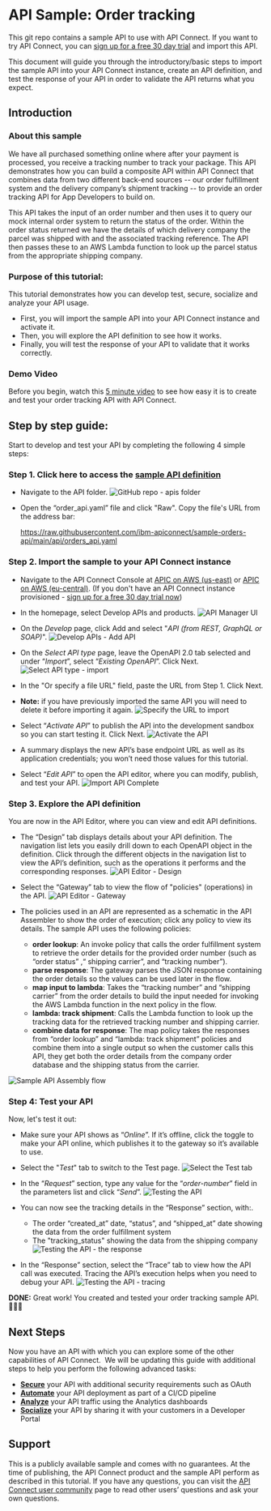 # API Sample: Order tracking

This git repo contains a sample API to use with API Connect.  If you want to try API Connect, you can [sign up for a free 30 day trial](https://register.automation.ibm.com/apic/trial/aws?source=github_sample) and import this API.


This document will guide you through the introductory/basic steps to import the sample API into your API Connect instance, create an API definition, and test the response of your API in order to validate the API returns what you expect.

## Introduction
### About this sample

We have all purchased something online where after your payment is processed, you receive a tracking number to track your package. This API demonstrates how you can build a composite API within API Connect that combines data from two different back-end sources -- our order fulfillment system and the delivery company’s shipment tracking -- to provide an order tracking API for App Developers to build on. 

This API takes the input of an order number and then uses it to query our mock internal order system to return the status of the order. Within the order status returned we have the details of which delivery company the parcel was shipped with and the associated tracking reference. The API then passes these to an AWS Lambda function to look up the parcel status from the appropriate shipping company. 

### Purpose of this tutorial:

This tutorial demonstrates how you can develop test, secure, socialize and analyze your API usage.

 - First, you will import the sample API into your API Connect instance and activate it.
 - Then, you will explore the API definition to see how it works.
 - Finally, you will test the response of your API to validate that it works correctly.

### Demo Video

Before you begin, watch this [5 minute video](https://www.youtube.com/watch?v=HJUM55zoCO0) to see how easy it is to create and test your order tracking API with API Connect.


## Step by step guide:

Start to develop and test your API by completing the following 4 simple steps: 

### Step 1. Click here to access the [sample API definition](https://raw.githubusercontent.com/ibm-apiconnect/sample-orders-api/main/api/orders_api.yaml) 

 - Navigate to the API folder.
   ![GitHub repo - apis folder](images/github-api-folder.png)

 - Open the “order_api.yaml” file and click "Raw". Copy the file's URL from the address bar:

    https://raw.githubusercontent.com/ibm-apiconnect/sample-orders-api/main/api/orders_api.yaml


### Step 2. Import the sample to your API Connect instance

 - Navigate to the API Connect Console at [APIC on AWS (us-east)](https://api-manager.us-east-a.apiconnect.automation.ibm.com/manager/) or [APIC on AWS (eu-central)](https://api-manager.eu-central-a.apiconnect.automation.ibm.com/manager/). (If you don't have an API Connect instance provisioned -  [sign up for a free 30 day trial now](https://register.automation.ibm.com/apic/trial/aws?source=github_sample))
 - In the homepage, select Develop APIs and products.
 ![API Manager UI](images/api-manager.png)
 
 - On the _Develop_ page, click Add and  select "_API (from REST, GraphQL or SOAP)_". 
  ![Develop APIs - Add API](images/develop-add.png)
 
 - On the _Select API type_ page, leave the OpenAPI 2.0 tab selected and under “_Import_”, select “_Existing OpenAPI_”. Click Next. 
  ![Select API type - import](images/select-import.png)

 - In the "Or specify a file URL" field, paste the URL from Step 1.  Click Next. 
 - **Note:** if you have previously imported the same API you will need to delete it before importing it again.
  ![Specify the URL to import](images/import-url.png) 

 - Select “_Activate API_” to publish the API into the development sandbox so you can start testing it.  Click Next. 
  ![Activate the API](images/import-activate.png) 

 -  A summary displays the new API’s base endpoint URL as well as its application credentials; you won’t need those values for this tutorial.
 -  Select “_Edit API_” to open the API editor, where you can modify, publish, and test your API. 
 ![Import API Complete](images/import-complete.png) 

### Step 3. Explore the API definition
You are now in the API Editor, where you can view and edit API definitions. 
  - The “Design” tab displays details about your API definition. The navigation list lets you easily drill down to each OpenAPI object in the definition. Click through the different objects in the navigation list to view the API’s definition, such as the operations it performs and the corresponding responses.
 ![API Editor - Design](images/api-editor-design.png) 

  - Select the “Gateway” tab to view the flow of "policies" (operations) in the API.
 ![API Editor - Gateway](images/api-editor-gateway.png) 
  - The policies used in an API are represented as a schematic in the API Assembler to show the order of execution; click any policy to view its details.
    The sample API uses the following policies: 
    - **order lookup**:  An invoke policy that calls the order fulfillment system to retrieve the order details for the provided order number (such as “order status” ,“ shipping carrier”, and “tracking number”). 
    - **parse response**:  The gateway parses the JSON response containing the order details so the values can be used later in the flow.
    - **map input to lambda**: Takes the “tracking number” and “shipping carrier” from the order details to build the input needed for invoking the AWS Lambda function in the next policy in the flow.
    - **lambda: track shipment**:  Calls the Lambda function to look up the tracking data for the retrieved tracking number and shipping carrier.
    - **combine data for response**: The map policy takes  the responses from “order lookup” and “lambda: track shipment” policies and combine them into a single output so when the customer calls this API, they get both the order details from the company order database and the shipping status from the carrier.

![Sample API Assembly flow](images/sample-api-flow.png) 


### Step 4: Test your API
Now, let's test it out:
  - Make sure your API shows as “_Online_”. If it’s offline, click the toggle to make your API online, which publishes it to the gateway so it’s available to use.
  - Select the "_Test_" tab to switch to the Test page.
 ![Select the Test tab](images/api-editor-test.png) 

  - In the “_Request_” section, type any value for the “_order-number_” field in the parameters list and click “_Send_”. 
 ![Testing the API](images/api-editor-test-params.png) 
 
  - You can now see the tracking details in the “Response” section, with:.
    - The order “created_at” date, “status”, and “shipped_at” date showing the data from the order fulfillment system
    - The "tracking_status" showing the data from the shipping company 
 ![Testing the API - the response](images/api-editor-test-response.png) 
    
   
  - In the “Response” section, select the “Trace” tab to view how the API call was executed. Tracing the API’s execution helps when you need to debug your API. 
 ![Testing the API - tracing](images/test-trace.png) 

**DONE:** Great work! You created and tested your order tracking sample API.  🎉🎉🎉 


## Next Steps

Now you have an API with which you can explore some of the other capabilities of API Connect.  We will be updating this guide with additional steps to help you perform the following advanced tasks:  

 - [**Secure**](https://www.ibm.com/docs/en/api-connect/saas?topic=apis-security-authentication) your API with additional security requirements such as OAuth
 - [**Automate**](automate.md)  your API deployment as part of a CI/CD pipeline
 - [**Analyze**](https://www.ibm.com/docs/en/api-connect/saas?topic=SSMNED_10eaas/com.ibm.apic.apionprem.doc/capim_analytics_apianalytics.htm) your API traffic using the Analytics dashboards
 - [**Socialize**](https://www.ibm.com/docs/en/api-connect/saas?topic=developer-portal-socialize-your-apis) your API  by sharing it with your customers in a Developer Portal

## Support
This is a publicly available sample and comes with no guarantees. At the time of publishing, the API Connect product and the sample API perform as described in this tutorial. If you have any questions, you can visit the [API Connect user community](https://ibm.biz/APIC_User_Community) page to read other users’ questions and ask your own questions.
